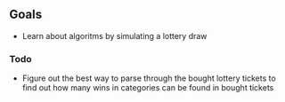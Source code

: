 ## Goals

- Learn about algoritms by simulating a lottery draw

### Todo

- Figure out the best way to parse through the bought lottery tickets to find out how many wins in categories can be found in bought tickets

